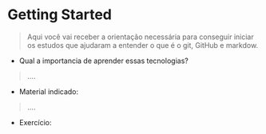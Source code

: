 # Getting Started

> Aqui você vai receber a orientação necessária para conseguir iniciar os estudos que ajudaram a entender o que é o git, GitHub e markdow.

* Qual a importancia de aprender essas tecnologias?

> ....

* Material indicado:

> ....

* Exercício:
